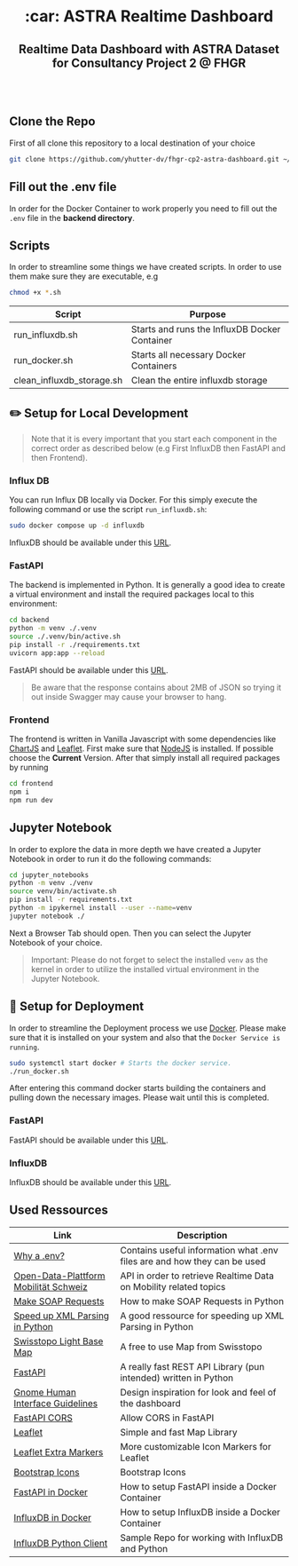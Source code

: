 <div align="center">
    <h1>:car: ASTRA Realtime Dashboard</h1> 
    <h2>Realtime Data Dashboard with ASTRA Dataset for Consultancy Project 2 @ FHGR</h2>
    <br/>
    <br/>
</div>

## Clone the Repo
First of all clone this repository to a local destination of your choice
```bash
git clone https://github.com/yhutter-dv/fhgr-cp2-astra-dashboard.git ~/GitRepos/fhgr-cp2-astra-dashboard
```

## Fill out the .env file
In order for the Docker Container to work properly you need to fill out the `.env` file in the **backend directory**.


## Scripts
In order to streamline some things we have created scripts. In order to use them make sure they are executable, e.g
```bash
chmod +x *.sh
```

|Script|Purpose|
|---|------|
|run_influxdb.sh|Starts and runs the InfluxDB Docker Container|
|run_docker.sh|Starts all necessary Docker Containers|
|clean_influxdb_storage.sh|Clean the entire influxdb storage|

## :pencil2: Setup for Local Development
> Note that it is every important that you start each component in the correct order as described below (e.g First InfluxDB then FastAPI and then Frontend).

### Influx DB
You can run Influx DB locally via Docker. For this simply execute the following command or use the script `run_influxdb.sh`:
```bash
sudo docker compose up -d influxdb
```
InfluxDB should be available under this [URL](http://127.0.0.1:8086/).

### FastAPI
The backend is implemented in Python. It is generally a good idea to create a virtual environment and install the required packages local to this environment:

```bash
cd backend
python -m venv ./.venv
source ./.venv/bin/active.sh
pip install -r ./requirements.txt
uvicorn app:app --reload
```

FastAPI should be available under this [URL](http://127.0.0.1:8000/docs).

> Be aware that the response contains about 2MB of JSON so trying it out inside Swagger may cause your browser to hang.

### Frontend
The frontend is written in Vanilla Javascript with some dependencies like [ChartJS](https://www.chartjs.org/) and [Leaflet](https://leafletjs.com/). First make sure that [NodeJS](https://nodejs.org/en/) is installed. If possible choose the **Current** Version.
After that simply install all required packages by running
```bash
cd frontend
npm i
npm run dev
```

## Jupyter Notebook
In order to explore the data in more depth we have created a Jupyter Notebook in order to run it do the following commands:
```bash
cd jupyter_notebooks
python -m venv ./venv
source venv/bin/activate.sh
pip install -r requirements.txt
python -m ipykernel install --user --name=venv
jupyter notebook ./
```

Next a Browser Tab should open. Then you can select the Jupyter Notebook of your choice.

> Important: Please do not forget to select the installed `venv` as the kernel in order to utilize the installed virtual environment in the Jupyter Notebook.

## :rocket: Setup for Deployment
In order to streamline the Deployment process we use [Docker](https://docs.docker.com/engine/install/). Please make sure that it is installed on your system and also that the `Docker Service is running`.

```bash
sudo systemctl start docker # Starts the docker service.
./run_docker.sh
```
After entering this command docker starts building the containers and pulling down the necessary images. Please wait until this is completed.

### FastAPI
FastAPI should be available under this [URL](http://127.0.0.1:8000/docs).

### InfluxDB
InfluxDB should be available under this [URL](http://127.0.0.1:8086/).

## Used Ressources

|Link|Description|
|--|----|
|[Why a .env?](https://blog.devgenius.io/why-a-env-7b4a79ba689)| Contains useful information what .env files are and how they can be used|
|[Open-Data-Plattform Mobilität Schweiz](https://opentransportdata.swiss/de/strassenverkehr/)| API in order to retrieve Realtime Data on Mobility related topics|
|[Make SOAP Requests](https://www.geeksforgeeks.org/making-soap-api-calls-using-python/)| How to make SOAP Requests in Python|
|[Speed up XML Parsing in Python](https://nickjanetakis.com/blog/how-i-used-the-lxml-library-to-parse-xml-20x-faster-in-python)| A good ressource for speeding up XML Parsing in Python|
|[Swisstopo Light Base Map](https://www.swisstopo.admin.ch/de/geodata/maps/smw/smw_lightbase.html)| A free to use Map from Swisstopo|
|[FastAPI](https://github.com/tiangolo/fastapi)| A really fast REST API Library (pun intended) written in Python|
|[Gnome Human Interface Guidelines](https://developer.gnome.org/hig/)| Design inspiration for look and feel of the dashboard|
|[FastAPI CORS](https://fastapi.tiangolo.com/tutorial/cors/)| Allow CORS in FastAPI|
|[Leaflet](https://leafletjs.com/)| Simple and fast Map Library |
|[Leaflet Extra Markers](https://www.npmjs.com/package/leaflet-extra-markers)| More customizable Icon Markers for Leaflet |
|[Bootstrap Icons](https://icons.getbootstrap.com/)| Bootstrap Icons |
|[FastAPI in Docker](https://fastapi.tiangolo.com/deployment/docker/)| How to setup FastAPI inside a Docker Container |
|[InfluxDB in Docker](https://hub.docker.com/_/influxdb)| How to setup InfluxDB inside a Docker Container |
|[InfluxDB Python Client](https://github.com/influxdata/influxdb-client-python)| Sample Repo for working with InfluxDB and Python|
